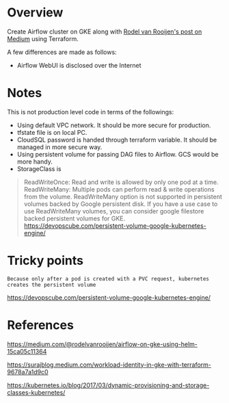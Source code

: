 # Overview

Create Airflow cluster on GKE along with [Rodel van Rooijen's post on Medium](https://medium.com/@rodelvanrooijen/airflow-on-gke-using-helm-15ca05c11364
) using Terraform.

A few differences are made as follows:

- Airflow WebUI is disclosed over the Internet

# Notes

This is not production level code in terms of the followings:

- Using default VPC network. It should be more secure for production.
- tfstate file is on local PC.
- CloudSQL password is handed through terraform variable. It should be managed in more secure way.
- Using persistent volume for passing DAG files to Airflow. GCS would be more handy.
- StorageClass is

> ReadWriteOnce: Read and write is allowed by only one pod at a time.
> ReadWriteMany: Multiple pods can perform read & write operations from the volume.
> ReadWriteMany option is not supported in persistent volumes backed by Google persistent disk. If you have a use case to use ReadWriteMany volumes, you can consider google filestore backed persistent volumes for GKE.
https://devopscube.com/persistent-volume-google-kubernetes-engine/

 
# Tricky points


```
Because only after a pod is created with a PVC request, kubernetes creates the persistent volume
```

https://devopscube.com/persistent-volume-google-kubernetes-engine/

# References

https://medium.com/@rodelvanrooijen/airflow-on-gke-using-helm-15ca05c11364

https://surajblog.medium.com/workload-identity-in-gke-with-terraform-9678a7a1d9c0

https://kubernetes.io/blog/2017/03/dynamic-provisioning-and-storage-classes-kubernetes/
